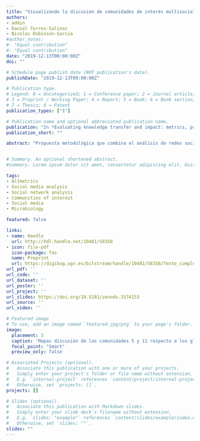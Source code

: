 ```yaml
---
title: "Visualizando la discusión de comunidades de interés multisociales"
authors:
- admin
- Daniel Torres-Salinas
- Nicolas Robinson-Garcia
#author_notes:
#- "Equal contribution"
#- "Equal contribution"
date: "2019-12-13T00:00:00Z"
doi: ""

# Schedule page publish date (NOT publication's date).
publishDate: "2019-12-13T00:00:00Z"

# Publication type.
# Legend: 0 = Uncategorized; 1 = Conference paper; 2 = Journal article;
# 3 = Preprint / Working Paper; 4 = Report; 5 = Book; 6 = Book section;
# 7 = Thesis; 8 = Patent
publication_types: ["1"]

# Publication name and optional abbreviated publication name.
publication: "In *Evaluating knowledge transfer and impact: metrics, procedures and governance for science and innovation*"
publication_short: ""

abstract: "Propuesta metodológica que combina el análisis de redes sociales y los mapas de términos, aplicándola en un estudio de caso en el que mapeamos la discusión producida en Twitter, noticias e informes de políticas públicas en torno a artículos científicos del campo de la microbiología. El objetivo con ello es analizar la discusión en aquellas comunidades detectadas que están formadas por varios medios sociales, las denominadas comunidades multisociales. Esta metodología ha permitido como resultado detectar que dichas comunidades ponen el foco de atención en una misma temática y que esta se aleja de la general del medio con mayor presencia en las mismas."


# Summary. An optional shortened abstract.
#summary: Lorem ipsum dolor sit amet, consectetur adipiscing elit. Duis posuere tellus ac convallis placerat. Proin tincidunt magna sed ex sollicitudin condimentum.

tags:
- Altmetrics
- Social media analysis
- Social network analysis
- Communities of interest
- Social media
- Microbiology 

featured: false

links:
- name: Handle
  url: http://hdl.handle.net/10481/58358
- icon: file-pdf
  icon-package: fas
  name: Preprint
  url: https://digibug.ugr.es/bitstream/handle/10481/58358/Texto_completo.pdf
url_pdf: ''
url_code: ''
url_dataset: ''
url_poster: ''
url_project: ''
url_slides: https://doi.org/10.5281/zenodo.3574153
url_source: ''
url_video: ''

# Featured image
# To use, add an image named `featured.jpg/png` to your page's folder. 
image:
  placement: 3
  caption: 'Mapas discusión de las comunidades 5 y 11 respecto a los globales de Twitter, noticias e informes de políticas y las menciones que las componen'
  focal_point: "Smart"
  preview_only: false

# Associated Projects (optional).
#   Associate this publication with one or more of your projects.
#   Simply enter your project's folder or file name without extension.
#   E.g. `internal-project` references `content/project/internal-project/index.md`.
#   Otherwise, set `projects: []`.
projects: []

# Slides (optional).
#   Associate this publication with Markdown slides.
#   Simply enter your slide deck's filename without extension.
#   E.g. `slides: "example"` references `content/slides/example/index.md`.
#   Otherwise, set `slides: ""`.
slides: ""
---
```

